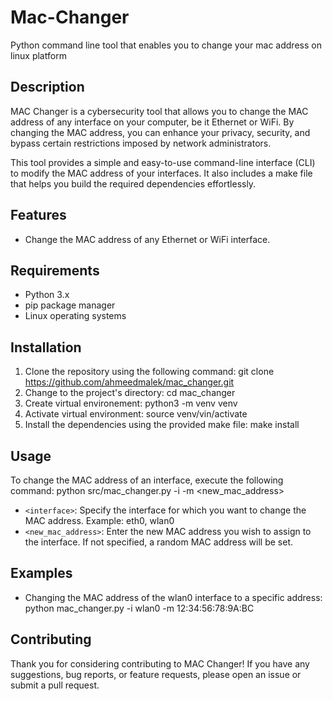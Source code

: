 # Mac-Changer
Python command line tool that enables you to change your mac address on linux platform

## Description

MAC Changer is a cybersecurity tool that allows you to change the MAC address of any interface on your computer, be it Ethernet or WiFi. By changing the MAC address, you can enhance your privacy, security, and bypass certain restrictions imposed by network administrators.

This tool provides a simple and easy-to-use command-line interface (CLI) to modify the MAC address of your interfaces. It also includes a make file that helps you build the required dependencies effortlessly.

## Features

- Change the MAC address of any Ethernet or WiFi interface.

## Requirements

- Python 3.x
- pip package manager
- Linux operating systems

## Installation

1. Clone the repository using the following command:
    git clone https://github.com/ahmeedmalek/mac_changer.git
2. Change to the project's directory:
    cd mac_changer
3. Create virtual environement:
   python3 -m venv venv
4. Activate virtual environment:
   source venv/vin/activate
5. Install the dependencies using the provided make file:
    make install

## Usage

To change the MAC address of an interface, execute the following command:
  python src/mac_changer.py -i <interface> -m <new_mac_address>

- `<interface>`: Specify the interface for which you want to change the MAC address. Example: eth0, wlan0
- `<new_mac_address>`: Enter the new MAC address you wish to assign to the interface. If not specified, a random MAC address will be set.

## Examples
- Changing the MAC address of the wlan0 interface to a specific address:
    python mac_changer.py -i wlan0 -m 12:34:56:78:9A:BC

## Contributing
Thank you for considering contributing to MAC Changer! If you have any suggestions, bug reports, or feature requests, please open an issue or submit a pull request.
    

    
    
    
